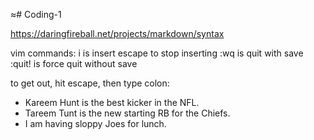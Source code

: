 ≈# Coding-1

https://daringfireball.net/projects/markdown/syntax

vim commands:
i is insert
escape to stop inserting
:wq is quit with save
:quit! is force quit without save 

to get out, hit escape, then type colon:

<ul>
<li>Kareem Hunt is the best kicker in the NFL.</li>
<li>Tareem Tunt is the new starting RB for the Chiefs.</li>
<li>I am having sloppy Joes for lunch.</li>
</ul>
